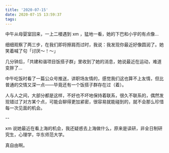 ```yaml
---
title: '2020-07-15'
date: 2020-07-15 13:59:37
tags:
---
```


中午从母婴室回来，一上二楼遇到 xm ，猛地一看，她的下巴和小宇的有点像...

细细观察了两三步，在我们即将擦肩而过时，我说：我发现你最近好像圆润了。她笑着喊了句「讨厌～！～」

几分钟后，「共建和谐项目饭搭子群」里收到了她的消息，她说最近在运动，难道变胖了...

中午吃饭时看了一篇公众号推送，讲职场友情的，感觉我们这也算不上友情，但比普通的交情又深一点——毕竟还有一个饭搭子群存在过（着）。

人与人之间，大部分都是这样，不好也不坏地保持着联系，很久不联系的，偶然发现错过了对方某个点，可能会聊得更加紧密，很容易就能碰到的，就不会那么珍惜每一次见面的机会。

--

xm 说她最近在看上海的机会，我还疑惑去上海做什么，原来是读研，非全日制研究生，心理学，华东师范大学。

真自由啊。



